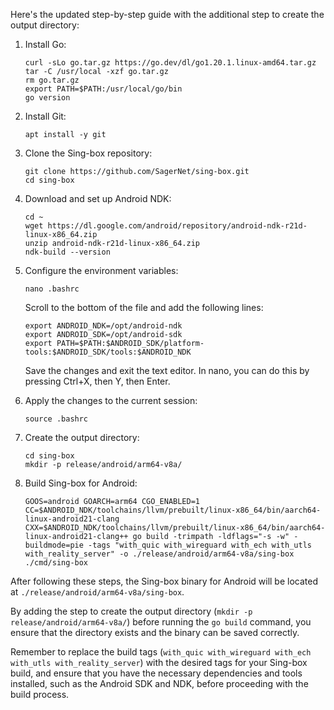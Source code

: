 
Here's the updated step-by-step guide with the additional step to create the output directory:

1. Install Go:
   ```
   curl -sLo go.tar.gz https://go.dev/dl/go1.20.1.linux-amd64.tar.gz
   tar -C /usr/local -xzf go.tar.gz
   rm go.tar.gz
   export PATH=$PATH:/usr/local/go/bin
   go version
   ```

2. Install Git:
   ```
   apt install -y git
   ```

3. Clone the Sing-box repository:
   ```
   git clone https://github.com/SagerNet/sing-box.git
   cd sing-box
   ```

4. Download and set up Android NDK:
   ```
   cd ~
   wget https://dl.google.com/android/repository/android-ndk-r21d-linux-x86_64.zip
   unzip android-ndk-r21d-linux-x86_64.zip
   ndk-build --version
   ```

5. Configure the environment variables:
   ```
   nano .bashrc
   ```
   Scroll to the bottom of the file and add the following lines:
   ```
   export ANDROID_NDK=/opt/android-ndk
   export ANDROID_SDK=/opt/android-sdk
   export PATH=$PATH:$ANDROID_SDK/platform-tools:$ANDROID_SDK/tools:$ANDROID_NDK
   ```
   Save the changes and exit the text editor. In nano, you can do this by pressing Ctrl+X, then Y, then Enter.

6. Apply the changes to the current session:
   ```
   source .bashrc
   ```

7. Create the output directory:
   ```
   cd sing-box
   mkdir -p release/android/arm64-v8a/
   ```

8. Build Sing-box for Android:
   ```
   GOOS=android GOARCH=arm64 CGO_ENABLED=1 CC=$ANDROID_NDK/toolchains/llvm/prebuilt/linux-x86_64/bin/aarch64-linux-android21-clang CXX=$ANDROID_NDK/toolchains/llvm/prebuilt/linux-x86_64/bin/aarch64-linux-android21-clang++ go build -trimpath -ldflags="-s -w" -buildmode=pie -tags "with_quic with_wireguard with_ech with_utls with_reality_server" -o ./release/android/arm64-v8a/sing-box ./cmd/sing-box
   ```

After following these steps, the Sing-box binary for Android will be located at `./release/android/arm64-v8a/sing-box`.

By adding the step to create the output directory (`mkdir -p release/android/arm64-v8a/`) before running the `go build` command, you ensure that the directory exists and the binary can be saved correctly.

Remember to replace the build tags (`with_quic with_wireguard with_ech with_utls with_reality_server`) with the desired tags for your Sing-box build, and ensure that you have the necessary dependencies and tools installed, such as the Android SDK and NDK, before proceeding with the build process.
